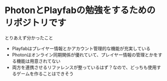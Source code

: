 # PhotonとPlayfabの勉強をするためのリポジトリです

とりあえず分かったこと
* Playfabはプレイヤー情報とかアカウント管理的な機能が充実している
* Photonはオンライン同期関係が優れていて、プレイヤー情報の管理とかをする機能は用意されてない
* 両方を連携させるリファレンスが整っているはず？なので、どっちも使用するゲームを作ることはできそう
